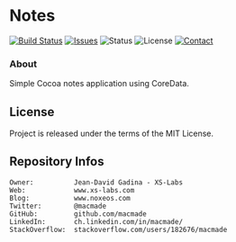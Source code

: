 Notes
=====

[![Build Status](https://img.shields.io/travis/macmade/Notes.svg?branch=master&style=flat)](https://travis-ci.org/macmade/Notes)
[![Issues](http://img.shields.io/github/issues/macmade/Notes.svg?style=flat)](https://github.com/macmade/Notes/issues)
![Status](https://img.shields.io/badge/status-active-brightgreen.svg?style=flat)
![License](https://img.shields.io/badge/license-mit-brightgreen.svg?style=flat)
[![Contact](https://img.shields.io/badge/contact-@macmade-blue.svg?style=flat)](https://twitter.com/macmade)

### About

Simple Cocoa notes application using CoreData.

License
-------

Project is released under the terms of the MIT License.

Repository Infos
----------------

    Owner:			Jean-David Gadina - XS-Labs
    Web:			www.xs-labs.com
    Blog:			www.noxeos.com
    Twitter:		@macmade
    GitHub:			github.com/macmade
    LinkedIn:		ch.linkedin.com/in/macmade/
    StackOverflow:	stackoverflow.com/users/182676/macmade
